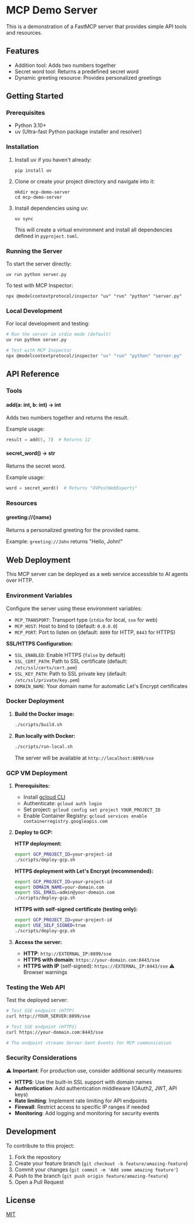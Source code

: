 # MCP Demo Server

This is a demonstration of a FastMCP server that provides simple API tools and resources.

## Features

- Addition tool: Adds two numbers together
- Secret word tool: Returns a predefined secret word
- Dynamic greeting resource: Provides personalized greetings

## Getting Started

### Prerequisites

- Python 3.10+
- uv (Ultra-fast Python package installer and resolver)

### Installation

1. Install uv if you haven't already:
   ```
   pip install uv
   ```

2. Clone or create your project directory and navigate into it:
   ```
   mkdir mcp-demo-server
   cd mcp-demo-server
   ```

3. Install dependencies using uv:
   ```
   uv sync
   ```

   This will create a virtual environment and install all dependencies defined in `pyproject.toml`.

### Running the Server

To start the server directly:
```
uv run python server.py
```

To test with MCP Inspector:
```
npx @modelcontextprotocol/inspector "uv" "run" "python" "server.py"
```

### Local Development

For local development and testing:

```bash
# Run the server in stdio mode (default)
uv run python server.py

# Test with MCP Inspector
npx @modelcontextprotocol/inspector "uv" "run" "python" "server.py"
```

## API Reference

### Tools

#### add(a: int, b: int) -> int

Adds two numbers together and returns the result.

Example usage:
```python
result = add(5, 7)  # Returns 12
```

#### secret_word() -> str

Returns the secret word.

Example usage:
```python
word = secret_word()  # Returns "OVPostWebExperts"
```

### Resources

#### greeting://{name}

Returns a personalized greeting for the provided name.

Example: `greeting://John` returns "Hello, John!"

## Web Deployment

This MCP server can be deployed as a web service accessible to AI agents over HTTP.

### Environment Variables

Configure the server using these environment variables:
- `MCP_TRANSPORT`: Transport type (`stdio` for local, `sse` for web)
- `MCP_HOST`: Host to bind to (default: `0.0.0.0`)
- `MCP_PORT`: Port to listen on (default: `8899` for HTTP, `8443` for HTTPS)

**SSL/HTTPS Configuration:**
- `SSL_ENABLED`: Enable HTTPS (`false` by default)
- `SSL_CERT_PATH`: Path to SSL certificate (default: `/etc/ssl/certs/cert.pem`)
- `SSL_KEY_PATH`: Path to SSL private key (default: `/etc/ssl/private/key.pem`)
- `DOMAIN_NAME`: Your domain name for automatic Let's Encrypt certificates

### Docker Deployment

1. **Build the Docker image:**
   ```bash
   ./scripts/build.sh
   ```

2. **Run locally with Docker:**
   ```bash
   ./scripts/run-local.sh
   ```
   The server will be available at `http://localhost:8899/sse`

### GCP VM Deployment

1. **Prerequisites:**
   - Install [gcloud CLI](https://cloud.google.com/sdk/docs/install)
   - Authenticate: `gcloud auth login`
   - Set project: `gcloud config set project YOUR_PROJECT_ID`
   - Enable Container Registry: `gcloud services enable containerregistry.googleapis.com`

2. **Deploy to GCP:**
   
   **HTTP deployment:**
   ```bash
   export GCP_PROJECT_ID=your-project-id
   ./scripts/deploy-gcp.sh
   ```
   
   **HTTPS deployment with Let's Encrypt (recommended):**
   ```bash
   export GCP_PROJECT_ID=your-project-id
   export DOMAIN_NAME=your-domain.com
   export SSL_EMAIL=admin@your-domain.com
   ./scripts/deploy-gcp.sh
   ```
   
   **HTTPS with self-signed certificate (testing only):**
   ```bash
   export GCP_PROJECT_ID=your-project-id
   export USE_SELF_SIGNED=true
   ./scripts/deploy-gcp.sh
   ```

3. **Access the server:**
   - **HTTP**: `http://EXTERNAL_IP:8899/sse`
   - **HTTPS with domain**: `https://your-domain.com:8443/sse`
   - **HTTPS with IP** (self-signed): `https://EXTERNAL_IP:8443/sse` ⚠️ Browser warnings

### Testing the Web API

Test the deployed server:
```bash
# Test SSE endpoint (HTTP)
curl http://YOUR_SERVER:8899/sse

# Test SSE endpoint (HTTPS)
curl https://your-domain.com:8443/sse

# The endpoint streams Server-Sent Events for MCP communication
```

### Security Considerations

⚠️ **Important**: For production use, consider additional security measures:
- **HTTPS**: Use the built-in SSL support with domain names
- **Authentication**: Add authentication middleware (OAuth2, JWT, API keys)
- **Rate limiting**: Implement rate limiting for API endpoints
- **Firewall**: Restrict access to specific IP ranges if needed
- **Monitoring**: Add logging and monitoring for security events

## Development

To contribute to this project:

1. Fork the repository
2. Create your feature branch (`git checkout -b feature/amazing-feature`)
3. Commit your changes (`git commit -m 'Add some amazing feature'`)
4. Push to the branch (`git push origin feature/amazing-feature`)
5. Open a Pull Request

## License

[MIT](LICENSE)
